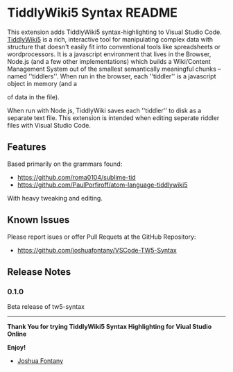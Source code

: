 # TiddlyWiki5 Syntax README

This extension adds TiddlyWiki5 syntax-highlighting to Visual Studio Code. [TiddlyWiki5](http://tiddlywiki.com) is a rich, interactive tool for manipulating complex data with structure that doesn't easily fit into conventional tools like spreadsheets or wordprocessors. It is a javascript environment that lives in the Browser, Node.js (and a few other implementations) which builds a Wiki/Content Management System out of the smallest semantically meaningful chunks – named ''tiddlers''. When run in the browser, each ''tiddler'' is a javascript object in memory (and a <div> of data in the file).

When run with Node.js, TiddlyWiki saves each ''tiddler'' to disk as a separate text file. This extension is intended when editing seperate riddler files with Visual Studio Code.

## Features

Based primarily on the grammars found:

* https://github.com/roma0104/sublime-tid
* https://github.com/PaulPorfiroff/atom-language-tiddlywiki5

With heavy tweaking and editing.

## Known Issues

Please report isues or offer Pull Requets at the GitHub Repository:

* https://github.com/joshuafontany/VSCode-TW5-Syntax

## Release Notes

### 0.1.0

Beta release of tw5-syntax

-----------------------------------------------------------------------------------------------------------

**Thank You for trying TiddlyWiki5 Syntax Highlighting for Viual Studio Online**

**Enjoy!**

* [Joshua Fontany](https://paypal.me/JoshuaFontany)